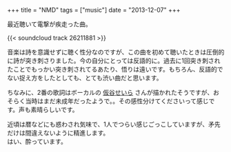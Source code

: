 +++
title = "NMD"
tags = ["music"]
date = "2013-12-07"
+++

最近聴いて電撃が疾走った曲。

{{< soundcloud track 26211881 >}}

<!--more-->

音楽は詩を意識せずに聴く性分なのですが、この曲を初めて聴いたときは圧倒的に詩が突き刺さりました。今の自分にとっては反語的に。過去に1回突き刺されたことでもっかい突き刺されてるあたり、悟りは遠いです。もちろん、反語的でない捉え方をしたとしても、とても渋い曲だと思います。

ちなみに、2番の歌詞はボーカルの [仮谷せいら](https://twitter.com/usamelo_16) さんが描かれたそうですが、おそらく当時はまだ未成年だったようで。。その感性分けてくださいって感じです。声も素晴らしいです。

近頃は暦などにも惑わされ気味で、1人でつらい感じごっこしていますが、矛先だけは間違えないように精進します。  
はい、酔っています。
